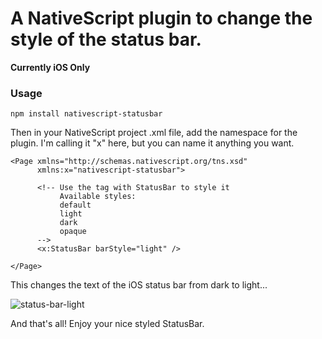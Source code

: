 # A NativeScript plugin to change the style of the status bar.

**Currently iOS Only**

### Usage

````
npm install nativescript-statusbar
````

Then in your NativeScript project .xml file, add the namespace for the plugin. I'm calling it "x" here, but you can name it anything you want.

````
<Page xmlns="http://schemas.nativescript.org/tns.xsd"
      xmlns:x="nativescript-statusbar"> 
      
      <!-- Use the tag with StatusBar to style it 
           Available styles:
           default 
           light 
           dark
           opaque
      -->
      <x:StatusBar barStyle="light" />
      
</Page>
````

This changes the text of the iOS status bar from dark to light...

![status-bar-light](![status-bar-light](https://cdn.rawgit.com/burkeholland/nativescript-statusbar/master/images/status-bar.png))

And that's all! Enjoy your nice styled StatusBar. 


